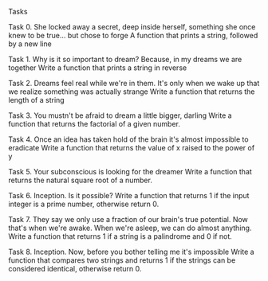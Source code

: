Tasks

Task 0. She locked away a secret, deep inside herself, something she once knew to be true... but chose to forge
A function that prints a string, followed by a new line

Task 1. Why is it so important to dream? Because, in my dreams we are together
Write a function that prints a string in reverse

Task 2. Dreams feel real while we're in them. It's only when we wake up that we realize something was actually strange
Write a function that returns the length of a string

Task 3. You mustn't be afraid to dream a little bigger, darling
Write a function that returns the factorial of a given number.

Task 4. Once an idea has taken hold of the brain it's almost impossible to eradicate
Write a function that returns the value of x raised to the power of y

Task 5. Your subconscious is looking for the dreamer
Write a function that returns the natural square root of a number.

Task 6. Inception. Is it possible?
Write a function that returns 1 if the input integer is a prime number, otherwise return 0.

Task 7. They say we only use a fraction of our brain's true potential. Now that's when we're awake. When we're asleep, we can do almost anything.
Write a function that returns 1 if a string is a palindrome and 0 if not.

Task 8. Inception. Now, before you bother telling me it's impossible
Write a function that compares two strings and returns 1 if the strings can be considered identical, otherwise return 0. 
